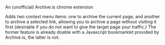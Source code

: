 An (unofficial) Archive.is chrome extension

Adds two context menu items: one to archive the current page, and another to archive a selected link, allowing you to archive a page without visiting it first (desirable if you do not want to give the target page your traffic.) The former feature is already doable with a Javascript bookmarklet provided by Archive.is, the latter is not.

